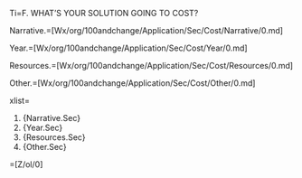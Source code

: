 Ti=F. WHAT’S YOUR SOLUTION GOING TO COST?

Narrative.=[Wx/org/100andchange/Application/Sec/Cost/Narrative/0.md]

Year.=[Wx/org/100andchange/Application/Sec/Cost/Year/0.md]

Resources.=[Wx/org/100andchange/Application/Sec/Cost/Resources/0.md]

Other.=[Wx/org/100andchange/Application/Sec/Cost/Other/0.md]

xlist=<ol><li>{Narrative.Sec}</li><li>{Year.Sec}</li><li>{Resources.Sec}</li><li>{Other.Sec}</li></ol>

=[Z/ol/0]